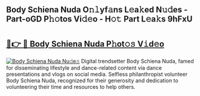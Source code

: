 ## Body Schiena Nuda O𝚗𝚕yf𝚊ns L𝚎a𝚔ed N𝚞𝚍es - Part-oGD P𝚑𝚘tos Vi𝚍𝚎o - H𝚘𝚝 Part L𝚎a𝚔s 9hFxU

# <h2><a href="http://kf1fic.oniu.top/?m=Body+Schiena+Nuda">🔗👉 🔴 Body Schiena Nuda P𝚑ot𝚘𝚜 V𝚒d𝚎o</a></h2>

[![Body Schiena Nuda Nu𝚍e𝚜](https://i.imgur.com/0qMVB7G.gif)](http://kf1fic.oniu.top/?m=Body+Schiena+Nuda)
Digital trendsetter Body Schiena Nuda, famed for disseminating lifestyle and dance-related content via dance presentations and vlogs on social media. Selfless philanthropist volunteer Body Schiena Nuda, recognized for their generosity and dedication to volunteering their time and resources to help others.  
